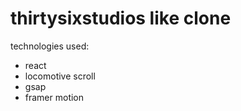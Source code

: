 # thirtysixstudios like clone

technologies used:
- react
- locomotive scroll
- gsap
- framer motion
